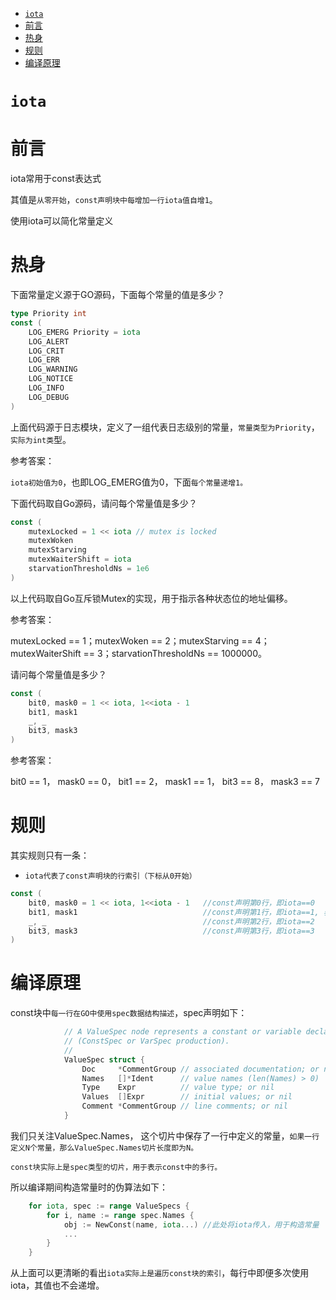 - [`iota`](#iota)
- [前言](#前言)
- [热身](#热身)
- [规则](#规则)
- [编译原理](#编译原理)


# `iota`

# 前言

iota常用于const表达式

其值是`从零开始`，`const声明块中每增加一行iota值自增1`。

使用iota可以简化常量定义



# 热身

下面常量定义源于GO源码，下面每个常量的值是多少？

```go
type Priority int
const (
    LOG_EMERG Priority = iota
    LOG_ALERT
    LOG_CRIT
    LOG_ERR
    LOG_WARNING
    LOG_NOTICE
    LOG_INFO
    LOG_DEBUG
)
```

上面代码源于日志模块，定义了一组代表日志级别的常量，`常量类型为Priority`，`实际为int类`型。

参考答案：

`iota初始值为0`，也即LOG_EMERG值为0，下面`每个常量递增1。`



下面代码取自Go源码，请问每个常量值是多少？

```go
const (
    mutexLocked = 1 << iota // mutex is locked
    mutexWoken
    mutexStarving
    mutexWaiterShift = iota
    starvationThresholdNs = 1e6
)
```

以上代码取自Go互斥锁Mutex的实现，用于指示各种状态位的地址偏移。

参考答案：

mutexLocked == 1；mutexWoken == 2；mutexStarving == 4；mutexWaiterShift == 3；starvationThresholdNs == 1000000。



请问每个常量值是多少？

```go
const (
    bit0, mask0 = 1 << iota, 1<<iota - 1
    bit1, mask1
    _, _
    bit3, mask3
)
```

参考答案：

bit0 == 1， mask0 == 0， bit1 == 2， mask1 == 1， bit3 == 8， mask3 == 7



# 规则

其实规则只有一条：

- `iota代表了const声明块的行索引（下标从0开始）`



```go
const (
    bit0, mask0 = 1 << iota, 1<<iota - 1   //const声明第0行，即iota==0
    bit1, mask1                            //const声明第1行，即iota==1, 表达式继承上面的语句
    _, _                                   //const声明第2行，即iota==2
    bit3, mask3                            //const声明第3行，即iota==3
)
```



# 编译原理

const块中`每一行在GO中使用spec数据结构描述`，spec声明如下：

```go
            // A ValueSpec node represents a constant or variable declaration
            // (ConstSpec or VarSpec production).
            //
            ValueSpec struct {
                Doc     *CommentGroup // associated documentation; or nil
                Names   []*Ident      // value names (len(Names) > 0)
                Type    Expr          // value type; or nil
                Values  []Expr        // initial values; or nil
                Comment *CommentGroup // line comments; or nil
            }
```

我们只关注ValueSpec.Names， 这个切片中保存了一行中定义的常量，`如果一行定义N个常量，那么ValueSpec.Names切片长度即为N。`



`const块实际上是spec类型的切片，用于表示const中的多行。`



所以编译期间构造常量时的伪算法如下：

```go
    for iota, spec := range ValueSpecs {
        for i, name := range spec.Names {
            obj := NewConst(name, iota...) //此处将iota传入，用于构造常量
            ...
        }
    }
```

从上面可以更清晰的看出`iota实际上是遍历const块的索引`，每行中即便多次使用iota，其值也不会递增。